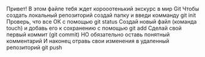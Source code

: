Привет! В этом файле тебя ждет корооотенький экскурс в мир Git
Чтобы создать локальный репозиторий создай папку и введи комманду git init
Проверь, что все ОК с помощью git status
Создай новый файл (команда touch) и добавь его к сохранению с помощью git add
Сделай свой первый коммит (git commit) НО обязательно оставь понятный комментарий
И наконец отравь свои изменения в удаленный репозиторий git push

